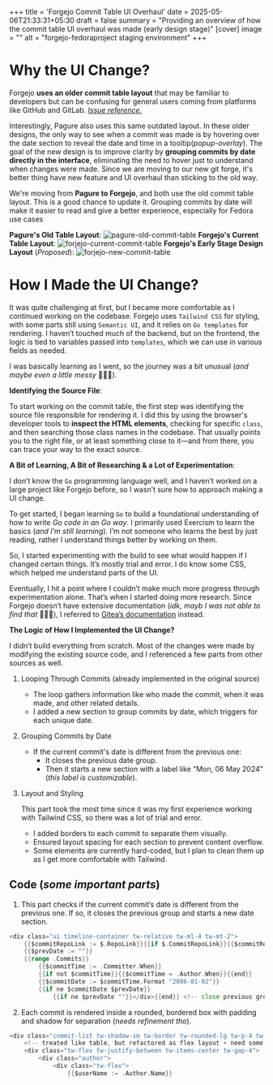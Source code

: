 +++
title = 'Forgejo Commit Table UI Overhaul'
date = 2025-05-06T21:33:31+05:30
draft = false
summary = "Providing an overview of how the commit table UI overhaul was made (early design stage)"
[cover]
image = ""
alt = "forgejo-fedoraproject staging environment"
+++

# Why the UI Change?
Forgejo **uses an older commit table layout** that may be familiar to developers but can be confusing for general users coming from platforms like GitHub and GitLab. [_Issue reference_.](https://codeberg.org/forgejo/forgejo/issues/5178) 

Interestingly, Pagure also uses this same outdated layout. In these older designs, the only way to see when a commit was made is by hovering over the date section to reveal the date and time in a tooltip(_popup-overlay_). The goal of the new design is to improve clarity by **grouping commits by date directly in the interface**, eliminating the need to hover just to understand when changes were made. Since we are moving to our new git forge, it's better thing have new feature and UI overhaul than sticking to the old way.

We're moving from **Pagure to Forgejo**, and both use the old commit table layout. This is a good chance to update it. Grouping commits by date will make it easier to read and give a better experience, especially for Fedora use cases

**Pagure's Old Table Layout**:
![pagure-old-commit-table](https://iamyaash.github.io/fedora/posts/forgejo/ui/commit-ui-revamp/pagure-old.png)
**Forgejo's Current Table Layout**:
![forjejo-current-commit-table](https://iamyaash.github.io/fedora/posts/forgejo/ui/commit-ui-revamp/forjejo-current.png)
**Forgejo's Early Stage Design Layout** (_Proposed_):
![forjejo-new-commit-table](https://iamyaash.github.io/fedora/posts/forgejo/ui/img/redesign-forgejo.png)

# How I Made the UI Change?

It was quite challenging at first, but I became more comfortable as I continued working on the codebase. Forgejo uses `Tailwind CSS` for styling, with some parts still using `Semantic UI`, and it relies on `Go templates` for rendering. I haven’t touched much of the backend, but on the frontend, the logic is tied to variables passed into `templates`, which we can use in various fields as needed.

I was basically learning as I went, so the journey was a bit unusual (_and maybe even a little messy_ 🤷🏻‍♂️).

**Identifying the Source File**:

To start working on the commit table, the first step was identifying the source file responsible for rendering it. I did this by using the browser's developer tools to **inspect the HTML elements**, checking for specific `class`, and then searching those class names in the codebase. That usually points you to the right file, or at least something close to it—and from there, you can trace your way to the exact source.

**A Bit of Learning, A Bit of Researching & a Lot of Experimentation**:

I don’t know the `Go` programming language well, and I haven’t worked on a large project like Forgejo before, so I wasn’t sure how to approach making a UI change.

To get started, I began learning `Go` to build a foundational understanding of how to write *Go code in an Go way*. I primarily used Exercism to learn the basics (_and I’m still learning_). I’m not someone who learns the best by just reading, rather I understand things better by working on them.

So, I started experimenting with the build to see what would happen if I changed certain things. It’s mostly trial and error. I do know some CSS, which helped me understand parts of the UI.

Eventually, I hit a point where I couldn’t make much more progress through experimentation alone. That’s when I started doing more research. Since Forgejo doesn’t have extensive documentation (_idk, mayb I was not able to find that_ 🤷🏻‍♂️), I referred to [Gitea’s documentation](https://docs.gitea.com/contributing/guidelines-frontend) instead.

**The Logic of How I Implemented the UI Change?**

I didn’t build everything from scratch. Most of the changes were made by modifying the existing source code, and I referenced a few parts from other sources as well.

1. Looping Through Commits (already implemented in the original source)

    - The loop gathers information like who made the commit, when it was made, and other related details.
    - I added a new section to group commits by date, which triggers for each unique date.

2. Grouping Commits by Date

    - If the current commit's date is different from the previous one:
        - It closes the previous date group.
        - Then it starts a new section with a label like "Mon, 06 May 2024" (_this label is customizable_).

3. Layout and Styling
    
    This part took the most time since it was my first experience working with Tailwind CSS, so there was a lot of trial and error.
    - I added borders to each commit to separate them visually.
    - Ensured layout spacing for each section to prevent content overflow.
    - Some elements are currently hard-coded, but I plan to clean them up as I get more comfortable with Tailwind.

## Code (_some important parts_)

1. This part checks if the current commit’s date is different from the previous one. If so, it closes the previous group and starts a new date section.
```go 
<div class="ui timeline-container tw-relative tw-ml-4 tw-mt-2">
	{{$commitRepoLink := $.RepoLink}}{{if $.CommitRepoLink}}{{$commitRepoLink = $.CommitRepoLink}}{{end}}
	{{$prevDate := ""}}
	{{range .Commits}}
		{{$commitTime := .Committer.When}}
		{{if not $commitTime}}{{$commitTime = .Author.When}}{{end}}
		{{$commitDate := $commitTime.Format "2006-01-02"}}
		{{if ne $commitDate $prevDate}}
			{{if ne $prevDate ""}}</div>{{end}} <!-- close previous group -->
```
2. Each commit is rendered inside a rounded, bordered box with padding and shadow for separation (_needs refinement tho_).
```go
<div class="commit-list tw-shadow-sm tw-border tw-rounded-lg tw-p-4 tw-mb-2">
    <!-- treated like table, but refactored as flex layout + need some adjustments, might overflow -->
    <div class="tw-flex tw-justify-between tw-items-center tw-gap-4">
        <div class="author">
            <div class="tw-flex">
                {{$userName := .Author.Name}}
```